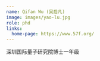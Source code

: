 ```yaml
---
name: Qifan Wu (吴启凡)
image: images/yao-lu.jpg
role: phd
links:
  home-page: https://www.57f.org/
---
```


深圳国际量子研究院博士一年级
